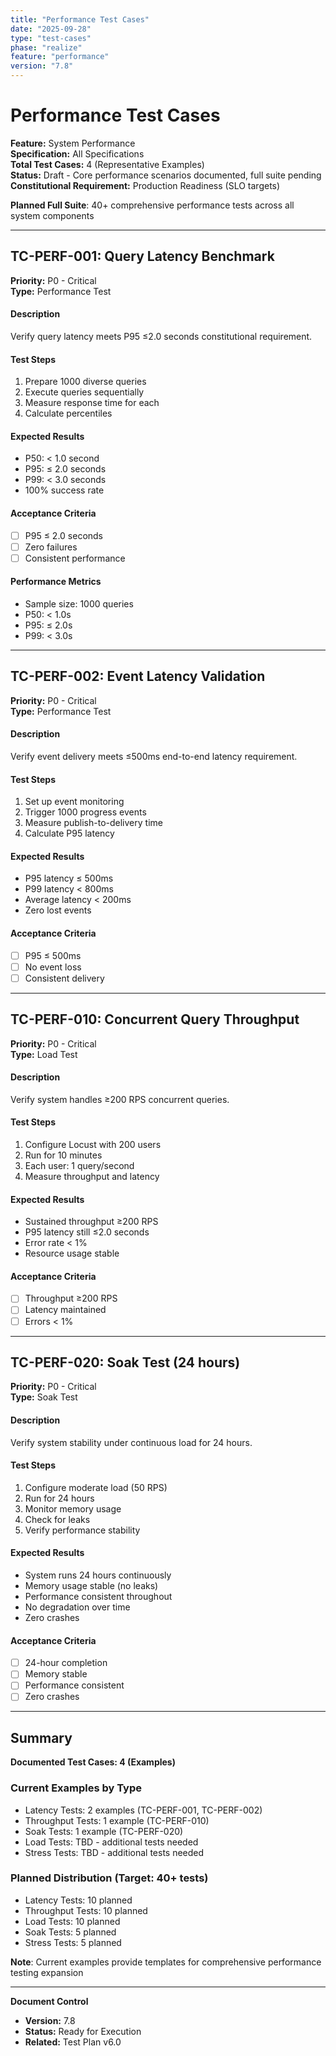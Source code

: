 ```yaml
---
title: "Performance Test Cases"
date: "2025-09-28"
type: "test-cases"
phase: "realize"
feature: "performance"
version: "7.8"
---
```


# Performance Test Cases

**Feature:** System Performance  
**Specification:** All Specifications  
**Total Test Cases:** 4 (Representative Examples)  
**Status:** Draft - Core performance scenarios documented, full suite pending  
**Constitutional Requirement:** Production Readiness (SLO targets)  

**Planned Full Suite**: 40+ comprehensive performance tests across all system components

---

## TC-PERF-001: Query Latency Benchmark

**Priority:** P0 - Critical  
**Type:** Performance Test  

#### Description
Verify query latency meets P95 ≤2.0 seconds constitutional requirement.

#### Test Steps
1. Prepare 1000 diverse queries
2. Execute queries sequentially
3. Measure response time for each
4. Calculate percentiles

#### Expected Results
- P50: < 1.0 second
- P95: ≤ 2.0 seconds
- P99: < 3.0 seconds
- 100% success rate

#### Acceptance Criteria
- [ ] P95 ≤ 2.0 seconds
- [ ] Zero failures
- [ ] Consistent performance

#### Performance Metrics
- Sample size: 1000 queries
- P50: < 1.0s
- P95: ≤ 2.0s
- P99: < 3.0s

---

## TC-PERF-002: Event Latency Validation

**Priority:** P0 - Critical  
**Type:** Performance Test  

#### Description
Verify event delivery meets ≤500ms end-to-end latency requirement.

#### Test Steps
1. Set up event monitoring
2. Trigger 1000 progress events
3. Measure publish-to-delivery time
4. Calculate P95 latency

#### Expected Results
- P95 latency ≤ 500ms
- P99 latency < 800ms
- Average latency < 200ms
- Zero lost events

#### Acceptance Criteria
- [ ] P95 ≤ 500ms
- [ ] No event loss
- [ ] Consistent delivery

---

## TC-PERF-010: Concurrent Query Throughput

**Priority:** P0 - Critical  
**Type:** Load Test  

#### Description
Verify system handles ≥200 RPS concurrent queries.

#### Test Steps
1. Configure Locust with 200 users
2. Run for 10 minutes
3. Each user: 1 query/second
4. Measure throughput and latency

#### Expected Results
- Sustained throughput ≥200 RPS
- P95 latency still ≤2.0 seconds
- Error rate < 1%
- Resource usage stable

#### Acceptance Criteria
- [ ] Throughput ≥200 RPS
- [ ] Latency maintained
- [ ] Errors < 1%

---

## TC-PERF-020: Soak Test (24 hours)

**Priority:** P0 - Critical  
**Type:** Soak Test  

#### Description
Verify system stability under continuous load for 24 hours.

#### Test Steps
1. Configure moderate load (50 RPS)
2. Run for 24 hours
3. Monitor memory usage
4. Check for leaks
5. Verify performance stability

#### Expected Results
- System runs 24 hours continuously
- Memory usage stable (no leaks)
- Performance consistent throughout
- No degradation over time
- Zero crashes

#### Acceptance Criteria
- [ ] 24-hour completion
- [ ] Memory stable
- [ ] Performance consistent
- [ ] Zero crashes

---

## Summary

**Documented Test Cases: 4 (Examples)**

### Current Examples by Type
- Latency Tests: 2 examples (TC-PERF-001, TC-PERF-002)
- Throughput Tests: 1 example (TC-PERF-010)
- Soak Tests: 1 example (TC-PERF-020)
- Load Tests: TBD - additional tests needed
- Stress Tests: TBD - additional tests needed

### Planned Distribution (Target: 40+ tests)
- Latency Tests: 10 planned
- Throughput Tests: 10 planned
- Load Tests: 10 planned
- Soak Tests: 5 planned
- Stress Tests: 5 planned

**Note**: Current examples provide templates for comprehensive performance testing expansion

---

**Document Control**
- **Version:** 7.8
- **Status:** Ready for Execution
- **Related:** Test Plan v6.0

